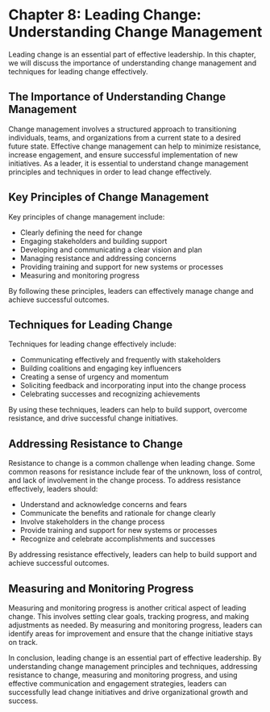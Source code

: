 Chapter 8: Leading Change: Understanding Change Management
==========================================================

Leading change is an essential part of effective leadership. In this chapter, we will discuss the importance of understanding change management and techniques for leading change effectively.

The Importance of Understanding Change Management
-------------------------------------------------

Change management involves a structured approach to transitioning individuals, teams, and organizations from a current state to a desired future state. Effective change management can help to minimize resistance, increase engagement, and ensure successful implementation of new initiatives. As a leader, it is essential to understand change management principles and techniques in order to lead change effectively.

Key Principles of Change Management
-----------------------------------

Key principles of change management include:

* Clearly defining the need for change
* Engaging stakeholders and building support
* Developing and communicating a clear vision and plan
* Managing resistance and addressing concerns
* Providing training and support for new systems or processes
* Measuring and monitoring progress

By following these principles, leaders can effectively manage change and achieve successful outcomes.

Techniques for Leading Change
-----------------------------

Techniques for leading change effectively include:

* Communicating effectively and frequently with stakeholders
* Building coalitions and engaging key influencers
* Creating a sense of urgency and momentum
* Soliciting feedback and incorporating input into the change process
* Celebrating successes and recognizing achievements

By using these techniques, leaders can help to build support, overcome resistance, and drive successful change initiatives.

Addressing Resistance to Change
-------------------------------

Resistance to change is a common challenge when leading change. Some common reasons for resistance include fear of the unknown, loss of control, and lack of involvement in the change process. To address resistance effectively, leaders should:

* Understand and acknowledge concerns and fears
* Communicate the benefits and rationale for change clearly
* Involve stakeholders in the change process
* Provide training and support for new systems or processes
* Recognize and celebrate accomplishments and successes

By addressing resistance effectively, leaders can help to build support and achieve successful outcomes.

Measuring and Monitoring Progress
---------------------------------

Measuring and monitoring progress is another critical aspect of leading change. This involves setting clear goals, tracking progress, and making adjustments as needed. By measuring and monitoring progress, leaders can identify areas for improvement and ensure that the change initiative stays on track.

In conclusion, leading change is an essential part of effective leadership. By understanding change management principles and techniques, addressing resistance to change, measuring and monitoring progress, and using effective communication and engagement strategies, leaders can successfully lead change initiatives and drive organizational growth and success.
